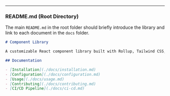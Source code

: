 
---

### README.md (Root Directory)

The main `README.md` in the root folder should briefly introduce the library and link to each document in the `docs` folder.

```markdown
# Component Library

A customizable React component library built with Rollup, Tailwind CSS, and Storybook.

## Documentation

- [Installation](./docs/installation.md)
- [Configuration](./docs/configuration.md)
- [Usage](./docs/usage.md)
- [Contributing](./docs/contributing.md)
- [CI/CD Pipeline](./docs/ci-cd.md)
